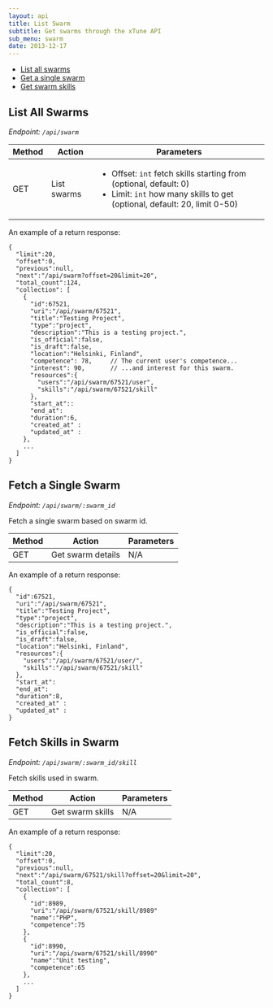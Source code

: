 ```yaml
---
layout: api
title: List Swarm
subtitle: Get swarms through the xTune API
sub_menu: swarm
date: 2013-12-17
---
```

<div class="pure-menu pure-menu-open pure-menu-horizontal">
    <ul>
        <li><a href="#all">List all swarms</a></li>
        <li><a href="#single">Get a single swarm</a></li>
        <li><a href="#skills">Get swarm skills</a></li>
    </ul>
</div>


<h2 id="all">List All Swarms</h2>

*Endpoint: `/api/swarm`*

<table class="pure-table">
    <thead>
        <tr>
            <th>Method</th>
            <th>Action</th>
            <th>Parameters</th>
        </tr>
    </thead>
    <tbody>
        <tr>
            <td>GET</td>
            <td>List swarms</td>
            <td>
              <ul>
                <li>Offset: <code>int</code> fetch skills starting from (optional, default: 0)</li>
                <li>Limit: <code>int</code> how many skills to get (optional, default: 20, limit 0-50)</li>
              </ul>
            </td>
        </tr>
    </tbody>
</table>

An example of a return response:

    {
      "limit":20,
      "offset":0,
      "previous":null,
      "next":"/api/swarm?offset=20&limit=20",
      "total_count":124,
      "collection": [
        {
          "id":67521,
          "uri":"/api/swarm/67521",
          "title":"Testing Project",
          "type":"project",
          "description":"This is a testing project.",
          "is_official":false,
          "is_draft":false,
          "location":"Helsinki, Finland",
          "competence": 78,     // The current user's competence...
          "interest": 90,       // ...and interest for this swarm.
          "resources":{
            "users":"/api/swarm/67521/user",
            "skills":"/api/swarm/67521/skill"
          },
          "start_at"::
          "end_at":
          "duration":6,
          "created_at" :
          "updated_at" :
        },
        ...
      ]
    }


<h2 id="single">Fetch a Single Swarm</h2>

*Endpoint: `/api/swarm/:swarm_id`*

Fetch a single swarm based on swarm id.

<table class="pure-table">
    <thead>
        <tr>
            <th>Method</th>
            <th>Action</th>
            <th>Parameters</th>
        </tr>
    </thead>
    <tbody>
        <tr>
            <td>GET</td>
            <td>Get swarm details</td>
            <td>N/A</td>
        </tr>
    </tbody>
</table>

An example of a return response:

    {
      "id":67521,
      "uri":"/api/swarm/67521",
      "title":"Testing Project",
      "type":"project",
      "description":"This is a testing project.",
      "is_official":false,
      "is_draft":false,
      "location":"Helsinki, Finland",
      "resources":{
        "users":"/api/swarm/67521/user/",
        "skills":"/api/swarm/67521/skill"
      },
      "start_at":
      "end_at":
      "duration":8,
      "created_at" :
      "updated_at" :
    }


<h2 id="skills">Fetch Skills in Swarm</h2>

*Endpoint: `/api/swarm/:swarm_id/skill`*

Fetch skills used in swarm.

<table class="pure-table">
    <thead>
        <tr>
            <th>Method</th>
            <th>Action</th>
            <th>Parameters</th>
        </tr>
    </thead>
    <tbody>
        <tr>
            <td>GET</td>
            <td>Get swarm skills</td>
            <td>N/A</td>
        </tr>
    </tbody>
</table>

An example of a return response:

    {
      "limit":20,
      "offset":0,
      "previous":null,
      "next":"/api/swarm/67521/skill?offset=20&limit=20",
      "total_count":8,
      "collection": [
        {
          "id":8989,
          "uri":"/api/swarm/67521/skill/8989"
          "name":"PHP",
          "competence":75 
        },
        {
          "id":8990,
          "uri":"/api/swarm/67521/skill/8990"
          "name":"Unit testing",
          "competence":65
        },
        ...
      ]
    }
